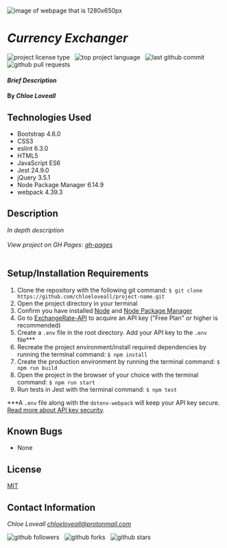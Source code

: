 ![image of webpage that is 1280x650px](image.jpg)

# _Currency Exchanger_
![project license type](https://img.shields.io/github/license/chloeloveall/currency-exchanger?style=for-the-badge) &nbsp; ![top project language](https://img.shields.io/github/languages/top/chloeloveall/currency-exchanger?style=for-the-badge) &nbsp; ![last github commit](https://img.shields.io/github/last-commit/chloeloveall/currency-exchanger?style=for-the-badge) &nbsp; ![github pull requests](https://img.shields.io/github/issues-pr/chloeloveall/currency-exchanger?style=for-the-badge)

#### _Brief Description_

#### By _**Chloe Loveall**_

## Technologies Used

* Bootstrap 4.6.0
* CSS3
* eslint 6.3.0
* HTML5
* JavaScript ES6
* Jest 24.9.0
* jQuery 3.5.1
* Node Package Manager 6.14.9
* webpack 4.39.3

## Description

_In depth description_<br><br>
_View project on GH Pages: [gh-pages](https://chloeloveall.github.io/project-name/)_<br><br>

## Setup/Installation Requirements

1. Clone the repository with the following git command: ```$ git clone https://github.com/chloeloveall/project-name.git```
2. Open the project directory in your terminal
3. Confirm you have installed [Node](https://www.learnhowtoprogram.com/intermediate-javascript/getting-started-with-javascript/installing-node-js) and [Node Package Manager](https://www.learnhowtoprogram.com/intermediate-javascript/test-driven-development-and-environments-with-javascript/building-a-manifest-file-with-npm) 
4. Go to [ExchangeRate-API](https://www.exchangerate-api.com/) to acquire an API key ("Free Plan" or higher is recommended)
6. Create a ```.env``` file in the root directory. Add your API key to the ```.env``` file***
7. Recreate the project environment/install required dependencies by running the terminal command: ```$ npm install```
8. Create the production environment by running the terminal command: ```$ npm run build```
9. Open the project in the browser of your choice with the terminal command: ```$ npm run start```
10. Run tests in Jest with the terminal command: ```$ npm test```

***A ```.env``` file along with the ```dotenv-webpack``` will keep your API key secure. [Read more about API key security](https://www.learnhowtoprogram.com/intermediate-javascript/asynchrony-and-apis/managing-api-keys).

## Known Bugs

* None

## License

[MIT](LICENSE.md)

## Contact Information

_Chloe Loveall <chloeloveall@protonmail.com>_

![github followers](https://img.shields.io/github/followers/chloeloveall?style=social) &nbsp; ![github forks](https://img.shields.io/github/forks/chloeloveall/currency-exchanger?label=Forks&style=social) &nbsp; ![github stars](https://img.shields.io/github/stars/chloeloveall/currency-exchanger?style=social)